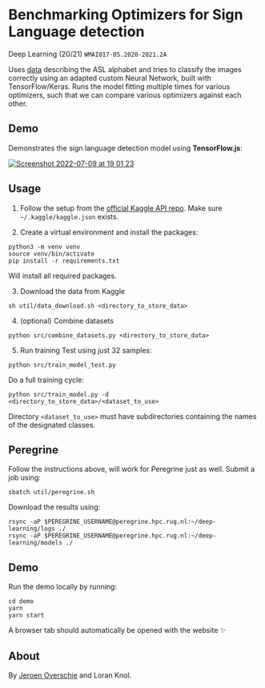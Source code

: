 # Benchmarking Optimizers for Sign Language detection
Deep Learning (20/21) `WMAI017-05.2020-2021.2A`

Uses [data](https://www.kaggle.com/grassknoted/asl-alphabet) describing the ASL alphabet and tries to classify the images correctly using an adapted custom Neural Network, built with TensorFlow/Keras. Runs the model fitting multiple times for various optimizers, such that we can compare various optimizers against each other.

## Demo
Demonstrates the sign language detection model using **TensorFlow.js**:

[![Screenshot 2022-07-09 at 19 01 23](https://user-images.githubusercontent.com/744430/178115693-41728037-9cd7-412b-bf0c-90b4eaf83634.png)](https://dunnkers.com/optimizers-sign-language/)

## Usage
1. Follow the setup from the [official Kaggle API repo](https://github.com/Kaggle/kaggle-api#api-credentials). Make sure `~/.kaggle/kaggle.json` exists.

2. Create a virtual environment and install the packages:
```shell
python3 -m venv venv
source venv/bin/activate
pip install -r requirements.txt
```

Will install all required packages.

3. Download the data from Kaggle
```shell
sh util/data_download.sh <directory_to_store_data>
```

4. (optional) Combine datasets
```shell
python src/combine_datasets.py <directory_to_store_data>
```

5. Run training
Test using just 32 samples:
```shell
python src/train_model_test.py
```

Do a full training cycle:
```shell
python src/train_model.py -d <directory_to_store_data>/<dataset_to_use>
```

Directory `<dataset_to_use>` must have subdirectories containing the names of the designated classes.

## Peregrine
Follow the instructions above, will work for Peregrine just as well. Submit a job using:

```shell
sbatch util/peregrine.sh
```

Download the results using:
```shell
rsync -aP $PEREGRINE_USERNAME@peregrine.hpc.rug.nl:~/deep-learning/logs ./
rsync -aP $PEREGRINE_USERNAME@peregrine.hpc.rug.nl:~/deep-learning/models ./
```

## Demo
Run the demo locally by running:

```shell
cd demo
yarn
yarn start
```

A browser tab should automatically be opened with the website ✨

## About
By [Jeroen Overschie](https://dunnkers.com) and Loran Knol.
